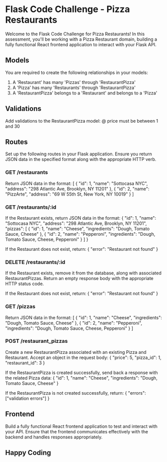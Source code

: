 # Flask Code Challenge - Pizza Restaurants
Welcome to the Flask Code Challenge for Pizza Restaurants! In this assessment, you'll be working with a Pizza Restaurant domain, building a fully functional React frontend application to interact with your Flask API.

## Models
You are required to create the following relationships in your models:

1. A 'Restaurant' has many 'Pizzas' through 'RestaurantPizza'
2. A 'Pizza' has many 'Restaurants' through 'RestaurantPizza'
3. A 'RestaurantPizza' belongs to a 'Restaurant' and belongs to a 'Pizza'

## Validations
Add validations to the RestaurantPizza model:
@ price must be between 1 and 30

## Routes
Set up the following routes in your Flask application. Ensure you return JSON data in the specified format along with the appropriate HTTP verb.

### GET /restaurants
Return JSON data in the format:
[
  {
    "id": 1,
    "name": "Sottocasa NYC",
    "address": "298 Atlantic Ave, Brooklyn, NY 11201"
  },
  {
    "id": 2,
    "name": "PizzArte",
    "address": "69 W 55th St, New York, NY 10019"
  }
]

### GET /restaurants/:id
If the Restaurant exists, return JSON data in the format:
{
  "id": 1,
  "name": "Sottocasa NYC",
  "address": "298 Atlantic Ave, Brooklyn, NY 11201",
  "pizzas": [
    {
      "id": 1,
      "name": "Cheese",
      "ingredients": "Dough, Tomato Sauce, Cheese"
    },
    {
      "id": 2,
      "name": "Pepperoni",
      "ingredients": "Dough, Tomato Sauce, Cheese, Pepperoni"
    }
  ]
}

If the Restaurant does not exist, return:
{
  "error": "Restaurant not found"
}

### DELETE /restaurants/:id
If the Restaurant exists, remove it from the database, along with associated RestaurantPizzas. Return an empty response body with the appropriate HTTP status code.

If the Restaurant does not exist, return:
{
  "error": "Restaurant not found"
}

### GET /pizzas
Return JSON data in the format:
[
  {
    "id": 1,
    "name": "Cheese",
    "ingredients": "Dough, Tomato Sauce, Cheese"
  },
  {
    "id": 2,
    "name": "Pepperoni",
    "ingredients": "Dough, Tomato Sauce, Cheese, Pepperoni"
  }
]

### POST /restaurant_pizzas
Create a new RestaurantPizza associated with an existing Pizza and Restaurant. Accept an object in the request body:
{
  "price": 5,
  "pizza_id": 1,
  "restaurant_id": 3
}

If the RestaurantPizza is created successfully, send back a response with the related Pizza data:
{
  "id": 1,
  "name": "Cheese",
  "ingredients": "Dough, Tomato Sauce, Cheese"
}

If the RestaurantPizza is not created successfully, return:
{
  "errors": ["validation errors"]
}

## Frontend

Build a fully functional React frontend application to test and interact with your API. Ensure that the frontend communicates effectively with the backend and handles responses appropriately.

## Happy Coding